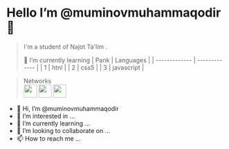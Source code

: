 # Hello  I’m @muminovmuhammaqodir 👋 
> I'm a student of Najot Ta'lim .
> 
>🌱 I’m currently learning 
>| Pank  | Languages |
>| ------------- | ------------- |
>| 1 | htnl  |
>| 2 | css5  |
>| 3 | javascript  |

> Networks  
>[<img src="https://github.githubassets.com/images/modules/logos_page/GitHub-Mark.png" width="30"/>](https://github.com/muminovmuhammaqodir)           [<img src="https://play-lh.googleusercontent.com/ZU9cSsyIJZo6Oy7HTHiEPwZg0m2Crep-d5ZrfajqtsH-qgUXSqKpNA2FpPDTn-7qA5Q" width="30"/>](https://t.me/Mominov_Mk)           [<img src="https://e7.pngegg.com/pngimages/421/879/png-clipart-twitter-logo-social-media-iphone-organization-logo-twitter-computer-network-leaf.png" width="30"/>](https://twitter.com/muhammadqod1r__)



- 👋 Hi, I’m @muminovmuhammaqodir
- 👀 I’m interested in ...
- 🌱 I’m currently learning ...
- 💞️ I’m looking to collaborate on ...
- 📫 How to reach me ...

<!---
muminovmuhammaqodir/muminovmuhammaqodir is a ✨ special ✨ repository because its `README.md` (this file) appears on your GitHub profile.
You can click the Preview link to take a look at your changes.
--->
